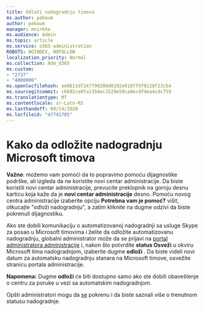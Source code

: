 ```yaml
---
title: Odloži nadogradnju timova
ms.author: pebaum
author: pebaum
manager: mnirkhe
ms.audience: Admin
ms.topic: article
ms.service: o365-administration
ROBOTS: NOINDEX, NOFOLLOW
localization_priority: Normal
ms.collection: Adm_O365
ms.custom:
- "2737"
- "4000006"
ms.openlocfilehash: ae0611df247790200d0192e018ff5f0128f23cb4
ms.sourcegitcommit: c6692ce0fa1358ec3529e59ca0ecdfdea4cdc759
ms.translationtype: MT
ms.contentlocale: sr-Latn-RS
ms.lasthandoff: 09/14/2020
ms.locfileid: "47741785"
---
```

# <a name="how-to-postpone-the-microsoft-driven-teams-upgrade"></a>Kako da odložite nadogradnju Microsoft timova

**Važno**: možemo vam pomoći da to popravimo pomoću dijagnostike podrške, ali izgleda da ne koristite novi centar administracije. Da biste koristili novi centar administracije, prevucite preklopnik na gornju desnu karticu koja kaže da je **novi centar administracije** desno. Pomoću novog centra administracije izaberite opciju **Potrebna vam je pomoć?** višit, otkucajte "odloži nadogradnju", a zatim kliknite na dugme odzivi da biste pokrenuli dijagnostiku.

Ako ste dobili komunikaciju o automatizovanoj nadogradnji sa usluge Skype za posao u Microsoft timovima i želite da odložite automatizovanu nadogradnju, globalni administrator može da se prijavi na [portal administratora administracije](https://admin.teams.microsoft.com/dashboard) i, nakon što potvrdite **status Osveži** u okviru Microsoft tima nadogradnjom, izaberite dugme **odloži** . Da biste videli novi datum za automatsku nadogradnju stanara na Microsoft timove, osvežite stranicu portala administracije.

**Napomena:** Dugme **odloži** će biti dostupno samo ako ste dobili obaveštenje o centru za poruke u vezi sa automatskim nadogradnjom. 

Opšti administratori mogu da [se](https://docs.microsoft.com/powershell/module/skype/get-csteamsupgradestatus?view=skype-ps) pokrenu i da biste saznali više o trenutnom statusu nadogradnje.
